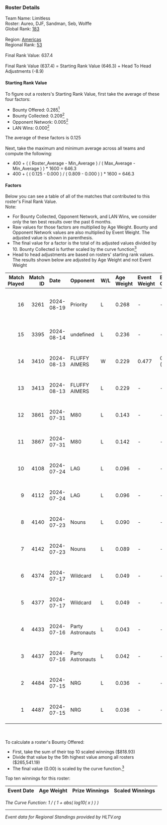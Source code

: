 ### Roster Details<br />
Team Name: Limitless<br />
Roster: Aureo, DJF, Sandman, Seb, Wolffe<br />
Global Rank: [183](../../standings_global_2025_01_06.md)<br />
<br />
Region: [Americas]( ../../standings_americas_2025_01_06.md)<br />
Regional Rank: [53]( ../../standings_americas_2025_01_06.md)<br />
<br />
Final Rank Value:  637.4<br />
<br />
Final Rank Value (637.4) = Starting Rank Value (646.3) + Head To Head Adjustments (-8.9)<br />

#### Starting Rank Value<br />
To figure out a rosters's Starting Rank Value, first take the average of these four factors:<br />
- Bounty Offered: 0.285[<sup>1</sup>](#table2)
- Bounty Collected: 0.209[<sup>2</sup>](#table1)
- Opponent Network: 0.005[<sup>2</sup>](#table1)
- LAN Wins: 0.000[<sup>2</sup>](#table1)

The average of these factors is 0.125<br />
<br />
Next, take the maximum and minimum average across all teams and compute the following:<br />
- 400 + ( ( Roster_Average - Min_Average ) / ( Max_Average - Min_Average ) ) * 1600 = 646.3
- 400 + ( ( 0.125 - 0.000 ) / ( 0.809 - 0.000 ) ) * 1600 = 646.3


#### Factors<br />
Below you can see a table of all of the matches that contributed to this roster's Final Rank Value.<br />
Note:<br />

- For Bounty Collected, Opponent Network, and LAN Wins, we consider only the ten best results over the past 6 months.
- Raw values for those factors are multiplied by Age Weight. Bounty and Opponent Network values are also multiplied by Event Weight. The adjusted value is shown in parenthesis.
- The final value for a factor is the total of its adjusted values divided by 10. Bounty Collected is further scaled by the curve function[<sup>3</sup>](#curveFunction)
- Head to head adjustments are based on rosters' starting rank values. The results shown below are adjusted by Age Weight and not Event Weight
<span id="table1"></span><br />


| Match Played | Match ID | Date       | Opponent         | W/L | Age Weight | Event Weight | Bounty Collected | Opponent Network | LAN Wins  | H2H Adj. | Roster                           |
| -: | -: | :- | :- | :- | :- | :- | :- | :- | :- | -: | :- |
|           16 |     3261 | 2024-08-19 | Priority         | L   | 0.268      | -            | -                | -                | -         |    -5.99 | Aureo, DJF, Sandman, Seb, Wolffe |
|           15 |     3395 | 2024-08-14 | undefined        | L   | 0.236      | -            | -                | -                | -         |    -3.31 | DJF, Seb, Tender, wiz, Wolffe    |
|           14 |     3410 | 2024-08-13 | FLUFFY AIMERS    | W   | 0.229      | 0.477        | 0.015 (0.002)    | 0.420 (0.046)    | 0 (0.000) |     5.96 | DJF, Seb, Tender, wiz, Wolffe    |
|           13 |     3413 | 2024-08-13 | FLUFFY AIMERS    | L   | 0.229      | -            | -                | -                | -         |    -1.27 | DJF, Seb, Tender, wiz, Wolffe    |
|           12 |     3861 | 2024-07-31 | M80              | L   | 0.143      | -            | -                | -                | -         |    -0.20 | DJF, Seb, Tender, wiz, Wolffe    |
|           11 |     3867 | 2024-07-31 | M80              | L   | 0.142      | -            | -                | -                | -         |    -0.20 | DJF, Seb, Tender, wiz, Wolffe    |
|           10 |     4108 | 2024-07-24 | LAG              | L   | 0.096      | -            | -                | -                | -         |    -1.41 | DJF, Seb, Tender, wiz, Wolffe    |
|            9 |     4112 | 2024-07-24 | LAG              | L   | 0.096      | -            | -                | -                | -         |    -1.42 | DJF, Seb, Tender, wiz, Wolffe    |
|            8 |     4140 | 2024-07-23 | Nouns            | L   | 0.090      | -            | -                | -                | -         |    -0.20 | DJF, Seb, Tender, wiz, Wolffe    |
|            7 |     4142 | 2024-07-23 | Nouns            | L   | 0.089      | -            | -                | -                | -         |    -0.20 | DJF, Seb, Tender, wiz, Wolffe    |
|            6 |     4374 | 2024-07-17 | Wildcard         | L   | 0.049      | -            | -                | -                | -         |    -0.04 | DJF, Seb, Tender, wiz, Wolffe    |
|            5 |     4377 | 2024-07-17 | Wildcard         | L   | 0.049      | -            | -                | -                | -         |    -0.04 | DJF, Seb, Tender, wiz, Wolffe    |
|            4 |     4433 | 2024-07-16 | Party Astronauts | L   | 0.043      | -            | -                | -                | -         |    -0.25 | DJF, Seb, Tender, wiz, Wolffe    |
|            3 |     4437 | 2024-07-16 | Party Astronauts | L   | 0.042      | -            | -                | -                | -         |    -0.25 | DJF, Seb, Tender, wiz, Wolffe    |
|            2 |     4484 | 2024-07-15 | NRG              | L   | 0.036      | -            | -                | -                | -         |    -0.05 | DJF, Seb, Tender, wiz, Wolffe    |
|            1 |     4487 | 2024-07-15 | NRG              | L   | 0.036      | -            | -                | -                | -         |    -0.05 | DJF, Seb, Tender, wiz, Wolffe    |

<br />
<span id="table2"></span><br />
To calculate a roster's Bounty Offered:<br />

- First, take the sum of their top 10 scaled winnings ($818.93)
- Divide that value by the 5th highest value among all rosters ($265,541.19)
- The final value (0.00) is scaled by the curve function.[<sup>3</sup>](#curveFunction)

Top ten winnings for this roster:<br />

| Event Date | Age Weight | Prize Winnings | Scaled Winnings |
| :- | -: | :- | :- |


<span id="curveFunction"></span>_The Curve Function: 1 / ( 1 + abs( log10( x ) ) )_<br />

---
_Event data for Regional Standings provided by HLTV.org_<br />
